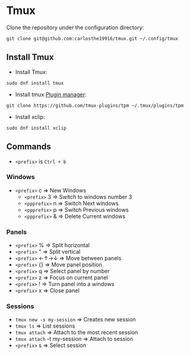 # Tmux

Clone the repository under the configuration directory:

```shell
git clone git@github.com:carlosthe19916/tmux.git ~/.config/tmux
````

## Install Tmux

- Install Tmux:

```shell
sudo dnf install tmux
```

- Install tmux [Plugin manager](https://github.com/tmux-plugins/tpm):

```shell
git clone https://github.com/tmux-plugins/tpm ~/.tmux/plugins/tpm
```

- Install xclip:

```shell
sudo dnf install xclip
```

## Commands

- `<prefix>` is `Ctrl + b`

### Windows
- `<prefix>` c => New Windows
    - `<prefix>` 3 => Switch to windows number 3
    - `<ppprefix>` n => Switch Next windows
    - `<ppprefix>` p => Switch Previous windows
    - `<ppprefix>` & => Delete Current windows

### Panels
- `<prefix>` % => Split horizontal
- `<prefix>` " => Split vertical
- `<prefix>` ←↑→↓ => Move between panels
- `<prefix>` {} => Move panel position
- `<prefix>` q => Select panel by number
- `<prefix>` z => Focus on current panel
- `<prefix>` ! => Turn panel into a windows
- `<prefix>` x => Close panel

### Sessions
- `tmux new -s my-session` => Creates new session
- `tmux ls` => List sessions
- `tmux attach` => Attach to the most recent session
- `tmux attach` -t my-session => Attach to session
- `<prefix>` s => Select session
